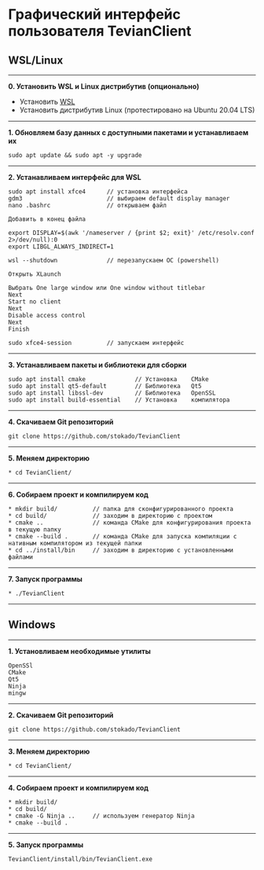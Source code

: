 # Графический интерфейс пользователя TevianClient

## WSL/Linux

---

**0. Установить WSL и Linux дистрибутив (опционально)**

* Установить [WSL](https://docs.microsoft.com/en-us/windows/wslinstall)
* Установить дистрибутив Linux (протестировано на Ubuntu 20.04 LTS)

---

**1. Обновляем базу данных с доступными пакетами и устанавливаем их**

	sudo apt update && sudo apt -y upgrade

---

**2. Устанавливаем интерфейс для WSL**

	sudo apt install xfce4      // установка интерфейса
    gdm3                        // выбираем default display manager
    nano .bashrc                // открываем файл
    
    Добавить в конец файла

    export DISPLAY=$(awk '/nameserver / {print $2; exit}' /etc/resolv.conf 2>/dev/null):0
    export LIBGL_ALWAYS_INDIRECT=1

    wsl --shutdown              // перезапускаем ОС (powershell)
    
    Открыть XLaunch

    Выбрать One large window или One window without titlebar
    Next
    Start no client
    Next
    Disable access control
    Next
    Finish    

    sudo xfce4-session          // запускаем интерфейс

---

**3. Устанавливаем пакеты и библиотеки для сборки**

	sudo apt install cmake              // Установка    CMake
	sudo apt install qt5-default        // Библиотека   Qt5
	sudo apt install libssl-dev         // Библиотека   OpenSSL
	sudo apt install build-essential    // Установка    компилятора

---

**4. Скачиваем Git репозиторий**
    
    git clone https://github.com/stokado/TevianClient

---

**5. Меняем директорию**

	* cd TevianClient/

---

**6. Собираем проект и компилируем код**

	* mkdir build/          // папка для сконфигурированного проекта
	* cd build/             // заходим в директорию с проектом
	* cmake ..              // команда CMake для конфигурирования проекта в текущую папку
	* cmake --build .       // команда CMake для запуска компиляции с нативным компилятором из текущей папки
	* cd ../install/bin     // заходим в директорию с установленными файлами

---

**7. Запуск программы**

    * ./TevianClient

---

## Windows

---

**1. Установливаем необходимые утилиты**

	OpenSSl
    CMake
    Qt5
    Ninja
    mingw

---

**2. Скачиваем Git репозиторий**
    
    git clone https://github.com/stokado/TevianClient

---

**3. Меняем директорию**

	* cd TevianClient/

---

**4. Собираем проект и компилируем код**

	* mkdir build/
	* cd build/
	* cmake -G Ninja ..     // используем генератор Ninja
	* cmake --build .       

---

**5. Запуск программы**

    TevianClient/install/bin/TevianClient.exe